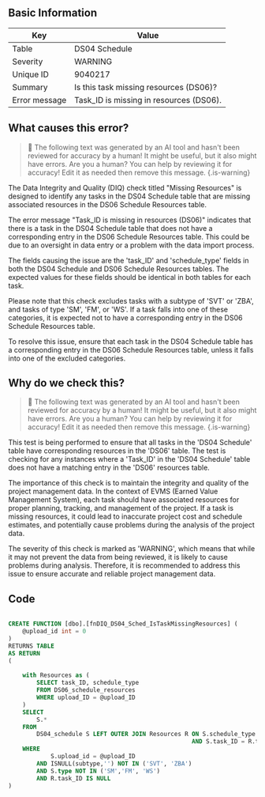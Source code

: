 ## Basic Information
| Key         | Value          |
|-------------|----------------|
| Table       | DS04 Schedule |
| Severity    | WARNING |
| Unique ID   | 9040217   |
| Summary     | Is this task missing resources (DS06)? |
| Error message | Task_ID is missing in resources (DS06). |

## What causes this error?

> :robot: The following text was generated by an AI tool and hasn't been reviewed for accuracy by a human! It might be useful, but it also might have errors. Are you a human? You can help by reviewing it for accuracy! Edit it as needed then remove this message.
{.is-warning}

The Data Integrity and Quality (DIQ) check titled "Missing Resources" is designed to identify any tasks in the DS04 Schedule table that are missing associated resources in the DS06 Schedule Resources table. 

The error message "Task_ID is missing in resources (DS06)" indicates that there is a task in the DS04 Schedule table that does not have a corresponding entry in the DS06 Schedule Resources table. This could be due to an oversight in data entry or a problem with the data import process.

The fields causing the issue are the 'task_ID' and 'schedule_type' fields in both the DS04 Schedule and DS06 Schedule Resources tables. The expected values for these fields should be identical in both tables for each task. 

Please note that this check excludes tasks with a subtype of 'SVT' or 'ZBA', and tasks of type 'SM', 'FM', or 'WS'. If a task falls into one of these categories, it is expected not to have a corresponding entry in the DS06 Schedule Resources table. 

To resolve this issue, ensure that each task in the DS04 Schedule table has a corresponding entry in the DS06 Schedule Resources table, unless it falls into one of the excluded categories.
## Why do we check this?

> :robot: The following text was generated by an AI tool and hasn't been reviewed for accuracy by a human! It might be useful, but it also might have errors. Are you a human? You can help by reviewing it for accuracy! Edit it as needed then remove this message.
{.is-warning}

This test is being performed to ensure that all tasks in the 'DS04 Schedule' table have corresponding resources in the 'DS06' table. The test is checking for any instances where a 'Task_ID' in the 'DS04 Schedule' table does not have a matching entry in the 'DS06' resources table. 

The importance of this check is to maintain the integrity and quality of the project management data. In the context of EVMS (Earned Value Management System), each task should have associated resources for proper planning, tracking, and management of the project. If a task is missing resources, it could lead to inaccurate project cost and schedule estimates, and potentially cause problems during the analysis of the project data.

The severity of this check is marked as 'WARNING', which means that while it may not prevent the data from being reviewed, it is likely to cause problems during analysis. Therefore, it is recommended to address this issue to ensure accurate and reliable project management data.
## Code

```sql

CREATE FUNCTION [dbo].[fnDIQ_DS04_Sched_IsTaskMissingResources] (
	@upload_id int = 0
)
RETURNS TABLE
AS RETURN
(
	
	with Resources as (
		SELECT task_ID, schedule_type
		FROM DS06_schedule_resources
		WHERE upload_ID = @upload_ID
	)
	SELECT
		S.*
	FROM
		DS04_schedule S LEFT OUTER JOIN Resources R ON S.schedule_type = R.schedule_type 
													AND S.task_ID = R.task_ID
	WHERE
			S.upload_id = @upload_ID
		AND ISNULL(subtype,'') NOT IN ('SVT', 'ZBA')
		AND S.type NOT IN ('SM','FM', 'WS')
		AND R.task_ID IS NULL
)
```
